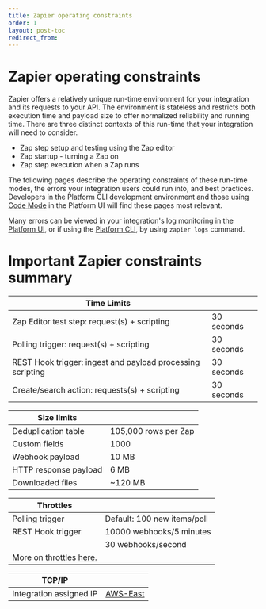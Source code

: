 ```yaml
---
title: Zapier operating constraints
order: 1
layout: post-toc
redirect_from: 
---
```


# Zapier operating constraints

Zapier offers a relatively unique run-time environment for your integration and its requests to your API. The environment is stateless and restricts both execution time and payload size to offer normalized reliability and running time. There are three distinct contexts of this run-time that your integration will need to consider.

- Zap step setup and testing using the Zap editor
- Zap startup - turning a Zap on
- Zap step execution when a Zap runs

The following pages describe the operating constraints of these run-time modes, the errors your integration users could run into, and best practices. Developers in the Platform CLI development environment and those using [Code Mode](https://platform.zapier.com/build/code-mode) in the Platform UI will find these pages most relevant. 

Many errors can be viewed in your integration's log monitoring in the [Platform UI](https://platform.zapier.com/build/test-monitoring), or if using the [Platform CLI](https://github.com/zapier/zapier-platform/blob/main/packages/cli/README.md#handling-throttled-requests), by using `zapier logs` command.

# Important Zapier constraints summary

| Time Limits                                                |            |
| ---------------------------------------------------------- | ---------- |
| Zap Editor test step: request(s) + scripting               | 30 seconds |
| Polling trigger: request(s) + scripting                    | 30 seconds |
| REST Hook trigger: ingest and payload processing scripting | 30 seconds |
| Create/search action: requests(s) + scripting              | 30 seconds |

| Size limits           |                      |
| --------------------- | -------------------- |
| Deduplication table   | 105,000 rows per Zap |
| Custom fields         | 1000                 |
| Webhook payload       | 10 MB                |
| HTTP response payload | 6 MB                 |
| Downloaded files      | ~120 MB              |

| Throttles                                                                                                           |                             |
| ------------------------------------------------------------------------------------------------------------------- | --------------------------- |
| Polling trigger                                                                                                     | Default: 100 new items/poll |
| REST Hook trigger                                                                                                   | 10000 webhooks/5 minutes    |
|                                                                                                                     | 30 webhooks/second          |
| More on throttles [here.](https://help.zapier.com/hc/en-us/articles/8496181445261#h_01H91ED0PQ782E3B34ZRB5DXF7) |                             |

| TCP/IP                  |                                                                                                     |
| ----------------------- | --------------------------------------------------------------------------------------------------- |
| Integration assigned IP | [AWS-East](https://zapier.com/help/troubleshoot/behavior/cant-access-or-use-zapier-with-other-apps) |